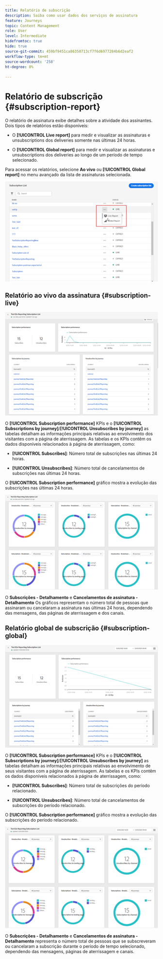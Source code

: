 ```yaml
---
title: Relatório de subscrição
description: Saiba como usar dados dos serviços de assinatura
feature: Journeys
topic: Content Management
role: User
level: Intermediate
hidefromtoc: true
hide: true
source-git-commit: 459bf9451ca86350713cf7f6d6977284b6d2eaf2
workflow-type: tm+mt
source-wordcount: '258'
ht-degree: 0%

---
```


# Relatório de subscrição {#subscription-report}

O relatório de assinatura exibe detalhes sobre a atividade dos assinantes. Dois tipos de relatórios estão disponíveis:

* O **[!UICONTROL Live report]** para medir e visualizar as assinaturas e unsubscriptions dos deliveries somente nas últimas 24 horas.

* O **[!UICONTROL Global report]** para medir e visualizar as assinaturas e unsubscriptions dos deliveries ao longo de um período de tempo selecionado.

Para acessar os relatórios, selecione **Ao vivo** ou **[!UICONTROL Global report]** no menu avançado da lista de assinaturas selecionada.

![](../assets/subscription_report_6.png)

## Relatório ao vivo da assinatura {#subscription-live}

![](../assets/subscription_report_3.png)

O **[!UICONTROL Subscription performance]** KPIs e o **[!UICONTROL Subscriptions by journey]**/**[!UICONTROL Unsubscribes by journey]** as tabelas detalham as informações principais relativas ao envolvimento dos visitantes com a página de aterrissagem. As tabelas e os KPIs contêm os dados disponíveis relacionados à página de aterrissagem, como:

* **[!UICONTROL Subscribes]**: Número total de subscrições nas últimas 24 horas.

* **[!UICONTROL Unsubscribes]**: Número total de cancelamentos de subscrições nas últimas 24 horas.

O **[!UICONTROL Subscription performance]** gráfico mostra a evolução das subscrições nas últimas 24 horas.

![](../assets/subscription_report_4.png)

O **Subscrições - Detalhamento** e **Cancelamentos de assinatura - Detalhamento** Os gráficos representam o número total de pessoas que assinaram ou cancelaram a assinatura nas últimas 24 horas, dependendo das mensagens, das páginas de aterrissagem e dos canais.

## Relatório global de subscrição {#subscription-global}

![](../assets/subscription_report_1.png)

O **[!UICONTROL Subscription performance]** KPIs e o **[!UICONTROL Subscriptions by journey]**/**[!UICONTROL Unsubscribes by journey]** as tabelas detalham as informações principais relativas ao envolvimento de seus visitantes com a página de aterrissagem. As tabelas e os KPIs contêm os dados disponíveis relacionados à página de aterrissagem, como:

* **[!UICONTROL Subscribes]**: Número total de subscrições do período relacionado.

* **[!UICONTROL Unsubscribes]**: Número total de cancelamentos de subscrições do período relacionado.

O **[!UICONTROL Subscription performance]** gráfico mostra a evolução das subscrições do período relacionado.

![](../assets/subscription_report_2.png)

O **Subscrições - Detalhamento** e **Cancelamentos de assinatura - Detalhamento** representa o número total de pessoas que se subscreveram ou cancelaram a subscrição durante o período de tempo selecionado, dependendo das mensagens, páginas de aterrissagem e canais.

